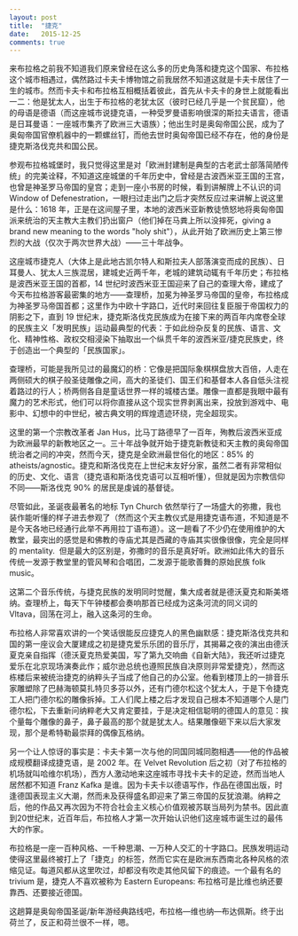```yaml
---
layout: post
title:  "捷克"
date:   2015-12-25
comments: true
---
```


来布拉格之前我不知道我们原来曾经在这么多的历史角落和捷克这个国家、布拉格这个城市相遇过，偶然路过卡夫卡博物馆之前我居然不知道这就是卡夫卡居住了一生的城市。然而卡夫卡和布拉格互相概括着彼此，首先从卡夫卡的身世上就能看出一二：他是犹太人，出生于布拉格的老犹太区（彼时已经几乎是一个贫民窟），他的母语是德语（而这座城市说捷克语，一种受罗曼语影响很深的斯拉夫语言，德语是日耳曼语：一座城市集齐了欧洲三大语族）；他出生时是奥匈帝国公民，成为了奥匈帝国官僚机器中的一颗螺丝钉，而他去世时奥匈帝国已经不存在，他的身份是捷克斯洛伐克共和国公民。

参观布拉格城堡时，我只觉得这里是对「欧洲封建制是典型的古老武士部落简陋传统」的完美诠释，不知道这座城堡的千年历史中，曾经是古波西米亚王国的王宫，也曾是神圣罗马帝国的皇宫；走到一座小书房的时候，看到讲解牌上不认识的词 Window of Defenestration，一眼扫过走出门之后才突然反应过来讲解上说这里是什么：1618 年，正是在这间屋子里，本地的波西米亚新教徒愤怒地将奥匈帝国派来统治的天主教大主教们扔出窗户（他们掉在马粪上所以没摔死，giving a brand new meaning to the words "holy shit"），从此开始了欧洲历史上第三惨烈的大战（仅次于两次世界大战）——三十年战争。

这座城市捷克人（大体上是此地古凯尔特人和斯拉夫人部落演变而成的民族）、日耳曼人、犹太人三族混居，建城史近两千年，老城的建筑动辄有千年历史；布拉格是波西米亚王国的首都，14 世纪时波西米亚王国迎来了自己的查理大帝，建成了今天布拉格游客最密集的地方——查理桥，加冕为神圣罗马帝国的皇帝，布拉格成为神圣罗马帝国首都；这里作为中欧十字路口，近代时来回往复臣服于帝国权力的阴影之下，直到 19 世纪末，捷克斯洛伐克民族成为在接下来的两百年内席卷全球的民族主义「发明民族」运动最典型的代表：于如此纷杂反复的民族、语言、文化、精神性格、政权交相浸染下抽取出一个纵贯千年的波西米亚/捷克民族史，终于创造出一个典型的「民族国家」。

查理桥，可能是我所见过的最魔幻的桥：它像是把国际象棋棋盘放大百倍，人走在两侧硕大的棋子般圣徒雕像之间，高大的圣徒们、国王们和基督本人各自低头注视着路过的行人；桥两侧各自是童话世界一样的城楼古堡。雕像一直都是我眼中最有魔力的艺术形式，他们可以将你直接从这个现实世界剥离出来，投放到游戏中、电影中、幻想中的中世纪，被古典文明的辉煌遗迹环绕，完全超现实。

这里的第一个宗教改革者 Jan Hus，比马丁路德早了一百年，殉教后波西米亚成为欧洲最早的新教地区之一。三十年战争就开始于捷克新教徒和天主教的奥匈帝国统治者之间的冲突，然而今天，捷克是全欧洲最世俗化的地区：85% 的 atheists/agnostic。捷克和斯洛伐克在上世纪末友好分家，虽然二者有非常相似的历史、文化、语言（捷克语和斯洛伐克语可以互相听懂），但就是因为宗教信仰不同——斯洛伐克 90% 的居民是虔诚的基督徒。

尽管如此，圣诞夜最著名的地标 Tyn Church 依然举行了一场盛大的弥撒，我也装作能听懂的样子进去参观了（然而这个天主教仪式是用捷克语布道，不知道是不是今天各地已经通行此举不再用拉丁语布道）。这一趟看了不少仍在使用维护的大教堂，最突出的感觉是和佛教的寺庙尤其是西藏的寺庙其实很像很像，完全是同样的 mentality.  但是最大的区别是，弥撒时的音乐是真好听。欧洲如此伟大的音乐传统一发源于教堂里的管风琴和合唱团，二发源于能歌善舞的原始民族 folk music。

这第二个音乐传统，与捷克民族的发明同时觉醒，集大成者就是德沃夏克和斯美塔纳。查理桥上，每天下午钟楼都会奏响那首已经成为这条河流的同义词的 Vltava，回荡在河上，融入这条河的生命。

布拉格人非常喜欢讲的一个笑话很能反应捷克人的黑色幽默感：捷克斯洛伐克共和国的第一座议会大厦建成之初是捷克爱乐乐团的音乐厅，其揭幕之夜的演出由德沃夏克亲自指挥（德沃夏克热爱美国，写了第九交响曲《自新大陆》，我还听过捷克爱乐在北京现场演奏此作；威尔逊总统也遵照民族自决原则非常爱捷克），然而这栋楼后来被统治捷克的纳粹头子当成了他自己的办公室。他看到楼顶上的一排音乐家雕塑除了巴赫海顿莫扎特贝多芬以外，还有门德尔松这个犹太人，于是下令捷克工人把门德尔松的雕像拆掉。工人们爬上楼之后才发现自己根本不知道哪个人是门德尔松，下去重新问纳粹老大又肯定要挂，于是决定相信聪明的德国人的意见：挨个量每个雕像的鼻子，鼻子最高的那个就是犹太人。结果雕像砸下来以后大家发现，那个是希特勒最崇拜的偶像瓦格纳。

另一个让人惊讶的事实是：卡夫卡第一次与他的同国同城同胞相遇——他的作品被成规模翻译成捷克语，是 2002 年。在 Velvet Revolution 后之初（对了布拉格的机场就叫哈维尔机场），西方人激动地来这座城市寻找卡夫卡的足迹，然而当地人居然都不知道 Franz Kafka 是谁。因为卡夫卡以德语写作，作品在德国出版，时逢德国表现主义大潮，然而未及获得盛名即迎来了第三帝国的反犹浪潮。纳粹之后，他的作品又再次因为不符合社会主义核心价值观被苏联当局列为禁书。因此直到20世纪末，近百年后，布拉格人才第一次开始认识他们这座城市诞生过的最伟大的作家。

布拉格是一座一百种风格、一千种思潮、一万种人交汇的十字路口。民族发明运动使得这里最终被打上了「捷克」的标签，然而它实在是欧洲东西南北各种风格的浓缩见证。每道风都从这里吹过，却都没有吹走其他风留下的痕迹。一个最有名的 trivium 是，捷克人不喜欢被称为 Eastern Europeans: 布拉格可是比维也纳还要靠西、还要接近德国。

这趟算是奥匈帝国圣诞/新年游经典路线吧，布拉格—维也纳—布达佩斯。终于出荷兰了，反正和荷兰很不一样，嗯。